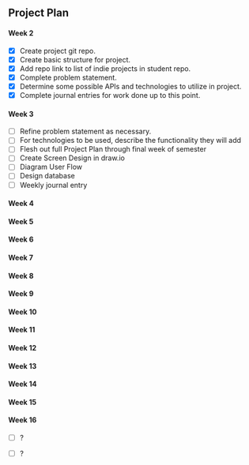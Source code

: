 ## Project Plan

#### Week 2

- [x] Create project git repo. 
- [x] Create basic structure for project.
- [x] Add repo link to list of indie projects in student repo.
- [x] Complete problem statement.
- [x] Determine some possible APIs and technologies to utilize in project.
- [x] Complete journal entries for work done up to this point.

#### Week 3

- [ ] Refine problem statement as necessary.
- [ ] For technologies to be used, describe the functionality they will add
- [ ] Flesh out full Project Plan through final week of semester
- [ ] Create Screen Design in draw.io
- [ ] Diagram User Flow
- [ ] Design database
- [ ] Weekly journal entry

#### Week 4

#### Week 5

#### Week 6

#### Week 7

#### Week 8

#### Week 9

#### Week 10

#### Week 11

#### Week 12

#### Week 13

#### Week 14

#### Week 15

#### Week 16

- [ ] ?
- [ ] ?



